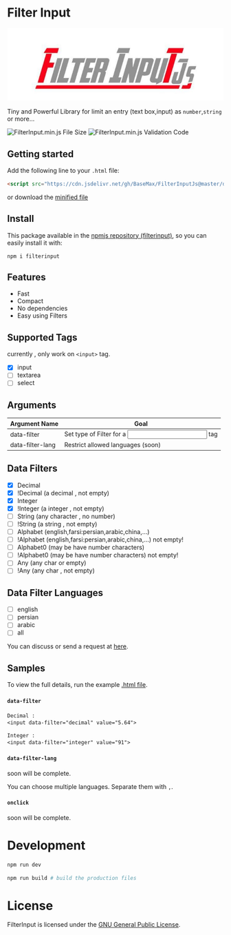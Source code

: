 # Filter Input

<p align="center">
  <img alt="FilterInput" src="https://raw.githubusercontent.com/BaseMax/FilterInputJs/master/image.jpg">
</p>

Tiny and Powerful Library for limit an entry (text box,input) as `number`,`string` or more...

![FilterInput.min.js File Size](https://img.shields.io/badge/Compressed%20Size-1.3KB-blue.svg) ![FilterInput.min.js Validation Code](https://img.shields.io/badge/Validation%20Code-Check-green.svg)

## Getting started

Add the following line to your `.html` file:

```html
<script src="https://cdn.jsdelivr.net/gh/BaseMax/FilterInputJs@master/dist/index.min.js"></script>
```

or download the [minified file](https://raw.githubusercontent.com/BaseMax/FilterInputJs/master/dist/index.min.js)

## Install

This package available in the [npmjs repository (filterinput)](https://www.npmjs.com/package/filterinput), so you can easily install it with:

```
npm i filterinput
```

## Features

- Fast
- Compact
- No dependencies
- Easy using Filters

## Supported Tags

currently , only work on `<input>` tag.

- [x] input
- [ ] textarea
- [ ] select

## Arguments

| Argument Name    | Goal                                 |
| ---------------- | ------------------------------------ |
| data-filter      | Set type of Filter for a <input> tag |
| data-filter-lang | Restrict allowed languages (soon)    |

## Data Filters

- [x] Decimal
- [x] !Decimal (a decimal , not empty)
- [x] Integer
- [x] !Integer (a integer , not empty)
- [ ] String (any character , no number)
- [ ] !String (a string , not empty)
- [ ] Alphabet (english,farsi:persian,arabic,china,...)
- [ ] !Alphabet (english,farsi:persian,arabic,china,...) not empty!
- [ ] Alphabet0 (may be have number characters)
- [ ] !Alphabet0 (may be have number characters) not empty!
- [ ] Any (any char or empty)
- [ ] !Any (any char , not empty)

## Data Filter Languages

- [ ] english
- [ ] persian
- [ ] arabic
- [ ] all

You can discuss or send a request at [here](https://github.com/BaseMax/FilterInputJs/issues/4).

## Samples

To view the full details, run the example [.html file](https://github.com/BaseMax/FilterInputJs/blob/master/dist/index.html).

#### `data-filter`

```
Decimal :
<input data-filter="decimal" value="5.64">
```

```
Integer :
<input data-filter="integer" value="91">
```

#### `data-filter-lang`

soon will be complete.

You can choose multiple languages.
Separate them with `,`.

#### `onclick`

soon will be complete.

# Development

```bash
npm run dev
```

```bash
npm run build # build the production files
```

# License

FilterInput is licensed under the [GNU General Public License](LICENSE).
